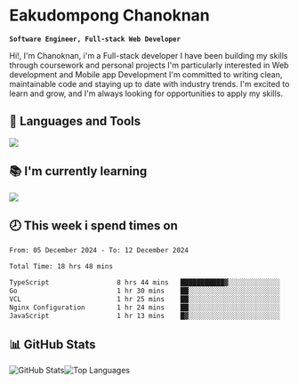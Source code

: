 # Eakudompong Chanoknan

**`Software Engineer, Full-stack Web Developer`**

<p>Hi!, I'm Chanoknan, i'm a Full-stack developer I have been building my skills
through coursework and personal projects I'm particularly interested in Web development
and Mobile app Development I'm committed to writing clean, maintainable
code and staying up to date with industry trends. I'm excited to learn
and grow, and I'm always looking for opportunities to apply my skills.</p>

## 🔧 Languages and Tools

  <a href="https://skillicons.dev">
    <img src="https://skillicons.dev/icons?i=typescript,javascript,html,css,php,java,python,laravel,nodejs,mongodb,react,nextjs,tailwind,mysql,planetscale,postgres,firebase&perline=9" />
  </a>
  
## 📚 I'm currently learning
  <a href="https://skillicons.dev">
    <img src="https://skillicons.dev/icons?i=go,rust,kotlin,androidstudio,graphql,docker,kubernetes,gcp,aws" />
  </a>

## 🕗 This week i spend times on

<!--START_SECTION:waka-->

```txt
From: 05 December 2024 - To: 12 December 2024

Total Time: 18 hrs 48 mins

TypeScript                 8 hrs 44 mins   ███████████▓░░░░░░░░░░░░░   46.18 %
Go                         1 hr 30 mins    ██░░░░░░░░░░░░░░░░░░░░░░░   07.92 %
VCL                        1 hr 25 mins    ██░░░░░░░░░░░░░░░░░░░░░░░   07.51 %
Nginx Configuration        1 hr 24 mins    ██░░░░░░░░░░░░░░░░░░░░░░░   07.42 %
JavaScript                 1 hr 13 mins    █▓░░░░░░░░░░░░░░░░░░░░░░░   06.47 %
```

<!--END_SECTION:waka-->

## 📊 GitHub Stats

<p style="display: flex">
  <img alt="GitHub Stats" src="https://github-readme-stats.vercel.app/api?username=EC-9624&show_icons=true&theme=gruvbox&count_private=true"/>
  <img alt="Top Languages" src="https://github-readme-stats.vercel.app/api/top-langs/?username=EC-9624&layout=compact&theme=gruvbox" />  
</p>
